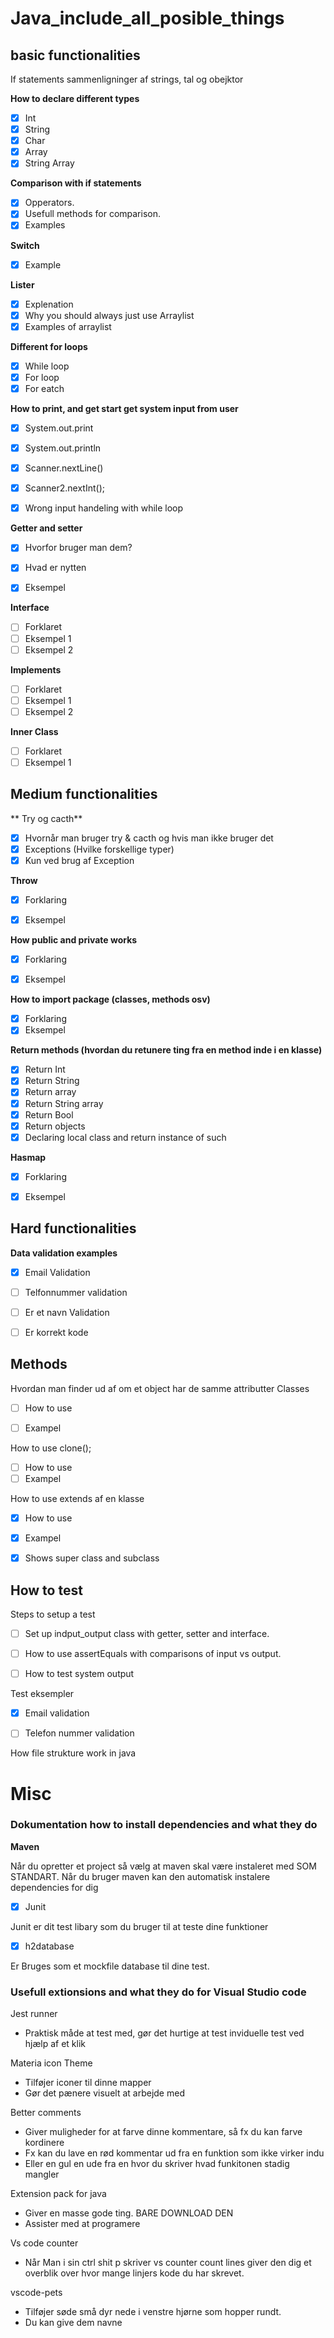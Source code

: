 # Java_include_all_posible_things




## basic functionalities
If statements sammenligninger af strings, tal og obejktor


**How to declare different types**
- [x] Int
- [x] String
- [x] Char
- [x] Array
- [x] String Array

**Comparison with if statements**

- [x] Opperators.
- [x] Usefull methods for comparison.
- [x] Examples

**Switch**
- [x] Example

**Lister**
  - [x] Explenation
  - [x] Why you should always just use Arraylist
  - [x] Examples of arraylist

**Different for loops**
- [x] While loop
- [x] For loop
- [x] For eatch 

**How to print, and get start get system input from user**
- [x] System.out.print
- [x] System.out.println
- [x] Scanner.nextLine()
- [x] Scanner2.nextInt();
- [x] Wrong input handeling with while loop
 

**Getter and setter**
- [x] Hvorfor bruger man dem?
- [x] Hvad er nytten
- [x] Eksempel



**Interface**
- [ ] Forklaret
- [ ] Eksempel 1
- [ ] Eksempel 2

**Implements**
- [ ] Forklaret
- [ ] Eksempel 1
- [ ] Eksempel 2

**Inner Class**
- [ ] Forklaret
- [ ] Eksempel 1
 ## Medium functionalities
** Try og cacth**
- [x] Hvornår man bruger try & cacth og hvis man ikke bruger det
- [x] Exceptions (Hvilke forskellige typer)
- [x] Kun ved brug af Exception
  
**Throw**
- [x] Forklaring
- [x] Eksempel


**How public and private works**
- [x] Forklaring
- [x] Eksempel


**How to import package (classes, methods osv)**
- [x] Forklaring
- [x] Eksempel

**Return methods (hvordan du retunere ting fra en method inde i en klasse)**
- [x] Return Int
- [x] Return String
- [x] Return array
- [x] Return String array
- [x] Return Bool
- [x] Return objects
- [x] Declaring local class and return instance of such
   
**Hasmap**
- [x] Forklaring
- [x] Eksempel




## Hard functionalities

**Data validation examples**

- [x] Email Validation
- [ ] Telfonnummer validation
- [ ] Er et navn Validation
- [ ] Er korrekt kode







## Methods 

Hvordan man finder ud af om et object har de samme attributter
Classes
- [ ] How to use
- [ ] Exampel


How to use clone();
- [ ] How to use
- [ ] Exampel

How to use extends af en klasse
- [x] How to use
- [x] Exampel
- [x] Shows super class and subclass


## How to test



Steps to setup a test 
- [ ] Set up indput_output class with getter, setter and interface.
- [ ] How to use assertEquals with comparisons of input vs output.
- [ ] How to test system output



Test eksempler
- [x] Email validation
- [ ] Telefon nummer validation






How file strukture work in java




# Misc

### Dokumentation how to install dependencies and what they do

**Maven**

Når du opretter et project så vælg at maven skal være instaleret med SOM STANDART.
Når du bruger maven kan den automatisk instalere dependencies for dig


- [x] Junit

Junit er dit test libary som du bruger til at teste dine funktioner

- [x] h2database

Er Bruges som et mockfile database til dine test.



### Usefull extionsions and what they do for Visual Studio code

Jest runner 
- Praktisk måde at test med, gør det hurtige at test inviduelle test ved hjælp af et klik

Materia icon Theme
- Tilføjer iconer til dinne mapper
- Gør det pænere visuelt at arbejde med

Better comments
- Giver muligheder for at farve dinne kommentare, så fx du kan farve kordinere
- Fx kan du lave en rød kommentar ud fra en funktion som ikke virker indu
- Eller en gul en ude fra en hvor du skriver hvad funkitonen stadig mangler

Extension pack for java
- Giver en masse gode ting. BARE DOWNLOAD DEN   
- Assister med at programere

Vs code counter
- Når Man i sin ctrl shit p skriver vs counter count lines giver den dig et overblik over hvor mange linjers kode du har skrevet.

vscode-pets
- Tilføjer søde små dyr nede i venstre hjørne som hopper rundt.
- Du kan give dem navne








